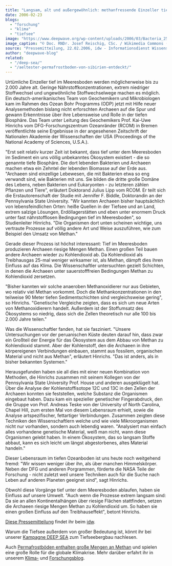 ```yaml
---
title: "Langsam, alt und außergewöhnlich: methanfressende Einzeller tief im Meeresboden"
date: 2006-02-23
blogs: 
  - "forschung"
  - "klima"
  - "tiefsee"
image: "https://www.deepwave.org/wp-content/uploads/2006/03/Bacteria_259_05.jpg"
image_caption: "© Doc. RNDr. Josef Reischig, CSc. / Wikimedia Commons (CC-BY-SA-3.0)"
source: "Pressemitteilung, 22.02.2006, idw - Informationsdienst Wissenschaft"
author: "deepwave-blog"
related: 
  - "/deep-sea/"
  - "/aeltester-permafrostboden-von-sibirien-entdeckt/"
---
```


Urtümliche Einzeller tief im Meeresboden werden möglicherweise bis zu 2.000 Jahre alt. Geringe Nährstoffkonzentrationen, extrem niedriger Stoffwechsel und ungewöhnliche Stoffwechselwege machen es möglich. Ein deutsch-amerikanisches Team von Geochemikern und Mikrobiologen kam im Rahmen des Ozean Bohr Programms (ODP) jetzt mit Hilfe neuer Analysemethoden bislang nicht erforschten Archaeen auf die Spur und gewann Erkenntnisse über ihre Lebensweise und Rolle in der tiefen Biosphäre. Das Team unter Leitung des Geochemikers Prof. Kai-Uwe Hinrichs vom DFG-Forschungszentrum Ozeanränder (RCOM) in Bremen veröffentlichte seine Ergebnisse in der angesehenen Zeitschrift der Nationalen Akademie der Wissenschaften der USA (Proceedings of the National Academy of Sciences, U.S.A.).

"Erst seit relativ kurzer Zeit ist bekannt, dass tief unter dem Meeresboden im Sediment ein uns völlig unbekanntes Ökosystem existiert - die so genannte tiefe Biosphäre. Die dort lebenden Bakterien und Archaeen machen etwa ein Zehntel der lebenden Biomasse auf der Erde aus. "Archaeen sind einzellige Lebewesen, die mit Bakterien etwa so eng verwandt sind, wie Bakterien mit uns. Sie bilden die dritte große Domäne des Lebens, neben Bakterien und Eukaryonten - zu letzteren zählen Pflanzen und Tiere", erläutert Doktorand Julius Lipp vom RCOM. Er teilt sich die Erstautorenschaft der Studie mit Jennifer F. Biddle, Doktorandin an der Pennsylvania State University. "Wir kannten Archaeen bisher hauptsächlich von lebensfeindlichen Orten: heiße Quellen in der Tiefsee und an Land, extrem salzige Lösungen, Erdöllagerstätten und eben unter enormem Druck unter fast nährstofflosen Bedingungen tief im Meeresboden", so Studienleiter Hinrichs. "Die Organismen dort unten scheinen wichtige, uns vertraute Prozesse auf völlig andere Art und Weise auszuführen, wie zum Beispiel den Umsatz von Methan."

Gerade dieser Prozess ist höchst interessant: Tief im Meeresboden produzieren Archaeen riesige Mengen Methan. Einen großen Teil bauen andere Archaeen wieder zu Kohlendioxid ab. Da Kohlendioxid als Treibhausgas 25-mal weniger wirksamer ist, als Methan, dämpft dies ihren Einfluss auf das Klima. Die Wissenschaftler untersuchten gezielt Schichten, in denen die Archaeen unter sauerstofffreien Bedingungen Methan zu Kohlendioxid zersetzen.

"Bisher kannten wir solche anaeroben Methanoxidierer nur aus Gebieten, wo relativ viel Methan vorkommt. Doch die Methankonzentrationen in den teilweise 90 Meter tiefen Sedimentschichten sind vergleichsweise gering", so Hinrichs. "Genetische Vergleiche zeigten, dass es sich um neue Arten von Methanoxidierern handelt. Außerdem ist der Stoffumsatz des Ökosystems so niedrig, dass sich die Zellen theoretisch nur alle 100 bis 2.000 Jahre teilen."

Was die Wissenschaftler fanden, hat sie fasziniert. "Unsere Untersuchungen vor der peruanischen Küste deuten darauf hin, dass zwar ein Großteil der Energie für das Ökosystem aus dem Abbau von Methan zu Kohlendioxid stammt. Aber der Kohlenstoff, den die Archaeen in ihre körpereigenen Verbindungen einbauen, stammt aus fossilem, organischen Material und nicht aus Methan", erläutert Hinrichs. "Das ist anders, als in bisher bekannten Systemen."

Herausgefunden haben sie all dies mit einer neuen Kombination von Methoden, die Hinrichs zusammen mit seinem Kollegen von der Pennsylvania State University Prof. House und anderen ausgeklügelt hat. Über die Analyse der Kohlenstoffisotope 12C und 13C in den Zellen der Archaeen konnten sie feststellen, welche Substanz die Organismen eingebaut haben. Dazu kam ein spezieller genetischer Fingerabdruck, den die Gruppe von Prof. Andreas Teske von der University of North Carolina, Chapel Hill, zum ersten Mal von diesem Lebensraum erhielt, sowie die Analyse artspezifischer, fettartiger Verbindungen. Zusammen zeigten diese Techniken den Wissenschaftlern welche und wie viele Mikroorganismen nicht nur vorhanden, sondern auch lebendig waren. "Analysiert man einfach alles vorhandene genetische Material, weiß man nicht, wann diese Organismen gelebt haben. In einem Ökosystem, das so langsam Stoffe abbaut, kann es sich leicht um längst abgestorbenes, altes Material handeln."

Dieser Lebensraum im tiefen Ozeanboden ist uns heute noch weitgehend fremd: "Wir wissen weniger über ihn, als über manchen Himmelskörper. Neben der DFG und anderen Porgrammen, förderte die NASA Teile der Forschung - nicht zuletzt weil unsere Techniken auch für die Suche nach Leben auf anderen Planeten geeignet sind", sagt Hinrichs.

Obwohl diese Vorgänge tief unter dem Meeresboden ablaufen, haben sie Einfluss auf unsere Umwelt. "Auch wenn die Prozesse extrem langsam sind: Da sie an allen Kontinentalhängen über riesige Flächen stattfinden, setzen die Archaeen riesige Mengen Methan zu Kohlendioxid um. So haben sie einen großen Einfluss auf den Treibhauseffekt", betont Hinrichs.

[Diese Pressemitteilung](http://idw-online.de/pages/de/news148092) findet ihr beim [idw](https://idw-online.de/de/).

Warum die Tiefsee außerdem von großer Bedeutung ist, könnt ihr bei unserer [Kampagne DEEP SEA](https://www.deepwave.org/deep-sea/) zum Tiefseebergbau nachlesen.

Auch [Permafrostböden enthalten große Mengen an Methan](https://www.deepwave.org/aeltester-permafrostboden-von-sibirien-entdeckt/) und spielen eine große Rolle für die globale Klimakrise. Mehr darüber erfahrt ihr in unserem [Klima-](https://www.deepwave.org/blogs/klima/) und [Forschungsblog](https://www.deepwave.org/blogs/forschung/).
